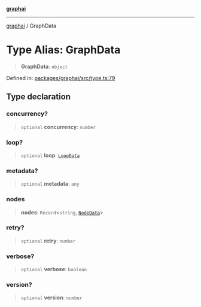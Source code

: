 [**graphai**](../README.md)

***

[graphai](../globals.md) / GraphData

# Type Alias: GraphData

> **GraphData**: `object`

Defined in: [packages/graphai/src/type.ts:79](https://github.com/kawamataryo/graphai/blob/dd469fabd8a117a70d995bd5597c959177f9738c/packages/graphai/src/type.ts#L79)

## Type declaration

### concurrency?

> `optional` **concurrency**: `number`

### loop?

> `optional` **loop**: [`LoopData`](LoopData.md)

### metadata?

> `optional` **metadata**: `any`

### nodes

> **nodes**: `Record`\<`string`, [`NodeData`](NodeData.md)\>

### retry?

> `optional` **retry**: `number`

### verbose?

> `optional` **verbose**: `boolean`

### version?

> `optional` **version**: `number`
